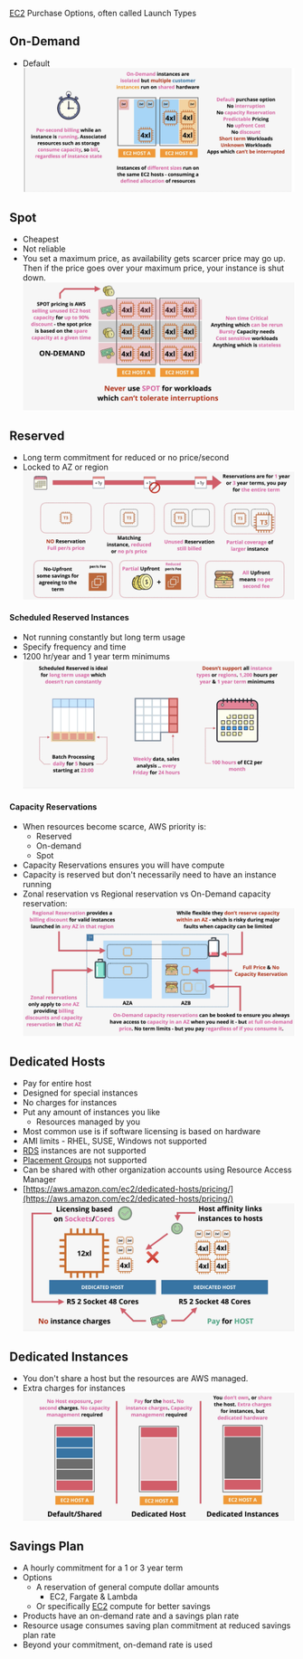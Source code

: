 [EC2](EC2.md) Purchase Options, often called Launch Types

## On-Demand
- Default
![Pasted image 20250304204850.png](_atts/Pasted%20image%2020250304204850.png)

## Spot
- Cheapest
- Not reliable
- You set a maximum price, as availability gets scarcer price may go up. Then if the price goes over your maximum price, your instance is shut down.
![Pasted image 20250304205541.png](_atts/Pasted%20image%2020250304205541.png)

## Reserved
- Long term commitment for reduced or no price/second
- Locked to AZ or region
![Pasted image 20250304210156.png](_atts/Pasted%20image%2020250304210156.png)
#### Scheduled Reserved Instances
- Not running constantly but long term usage
- Specify frequency and time
- 1200 hr/year and 1 year term minimums
![Pasted image 20250305190022.png](_atts/Pasted%20image%2020250305190022.png)

#### Capacity Reservations
- When resources become scarce, AWS priority is:
	- Reserved
	- On-demand
	- Spot
- Capacity Reservations ensures you will have compute
- Capacity is reserved but don't necessarily need to have an instance running
- Zonal reservation vs Regional reservation vs On-Demand capacity reservation:
![Pasted image 20250305190857.png](_atts/Pasted%20image%2020250305190857.png)


## Dedicated Hosts
- Pay for entire host
- Designed for special instances
- No charges for instances
- Put any amount of instances you like
	- Resources managed by you
- Most common use is if software licensing is based on hardware
- AMI limits - RHEL, SUSE, Windows not supported
- [RDS](../../Database/RDS/RDS.md) instances are not supported
- [Placement Groups](Placement%20Groups.md) not supported
- Can be shared with other organization accounts using Resource Access Manager
- [https://aws.amazon.com/ec2/dedicated-hosts/pricing/](https://aws.amazon.com/ec2/dedicated-hosts/pricing/)
![Pasted image 20250304210700.png](_atts/Pasted%20image%2020250304210700.png)

## Dedicated Instances
- You don't share a host but the resources are AWS managed.
- Extra charges for instances
![Pasted image 20250304211228.png](_atts/Pasted%20image%2020250304211228.png)

## Savings Plan
- A hourly commitment for a 1 or 3 year term
- Options
	- A reservation of general compute dollar amounts
		- EC2, Fargate & Lambda
	- Or specifically [EC2](EC2.md) compute for better savings
- Products have an on-demand rate and a savings plan rate
- Resource usage consumes saving plan commitment at reduced savings plan rate
- Beyond your commitment, on-demand rate is used